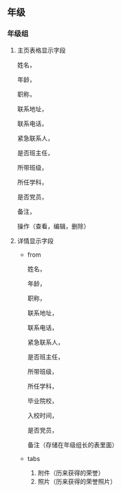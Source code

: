 ## 年级

### 年级组

1. 主页表格显示字段

   姓名，

   年龄，

   职称，

   联系地址，

   联系电话，

   紧急联系人，

   是否班主任，

   所带班级，

   所任学科，

   是否党员，

   备注，

   操作（查看，编辑，删除）

2. 详情显示字段

   * from

     姓名，

     年龄，

     职称，

     联系地址，

     联系电话，

     紧急联系人，

     是否班主任，

     所带班级，

     所任学科，

     毕业院校，

     入校时间，

     是否党员，

     备注（存储在年级组长的表里面）

   * tabs

     1. 附件（历来获得的荣誉）
     2. 照片（历来获得的荣誉照片）

   



